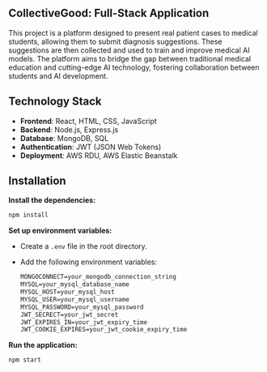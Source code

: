## CollectiveGood: Full-Stack Application

This project is a platform designed to present real patient cases to medical students, allowing them to submit diagnosis suggestions. These suggestions are then collected and used to train and improve medical AI models. The platform aims to bridge the gap between traditional medical education and cutting-edge AI technology, fostering collaboration between students and AI development.

## Technology Stack

- **Frontend**: React, HTML, CSS, JavaScript
- **Backend**: Node.js, Express.js
- **Database**: MongoDB, SQL
- **Authentication**: JWT (JSON Web Tokens)
- **Deployment**: AWS RDU, AWS Elastic Beanstalk

## Installation

**Install the dependencies:**

```bash
npm install
```

**Set up environment variables:**

- Create a `.env` file in the root directory.

- Add the following environment variables:

  ```txt
  MONGOCONNECT=your_mongodb_connection_string
  MYSQL=your_mysql_database_name
  MYSQL_HOST=your_mysql_host
  MYSQL_USER=your_mysql_username
  MYSQL_PASSWORD=your_mysql_password
  JWT_SECRECT=your_jwt_secret
  JWT_EXPIRES_IN=your_jwt_expiry_time
  JWT_COOKIE_EXPIRES=your_jwt_cookie_expiry_time
  ```

**Run the application:**

```bash
npm start
```
